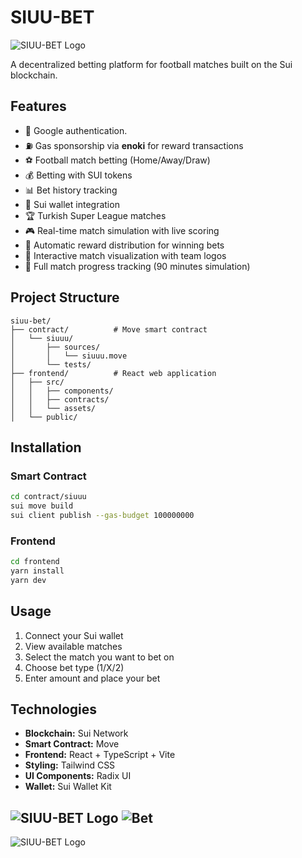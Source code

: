 # SIUU-BET

![SIUU-BET Logo](https://i.imgur.com/8Ls4GyM.jpeg)

A decentralized betting platform for football matches built on the Sui blockchain.

## Features

- 🔐 Google authentication.
- ⛽ Gas sponsorship via **enoki** for reward transactions
- ⚽ Football match betting (Home/Away/Draw)
- 💰 Betting with SUI tokens
- 📊 Bet history tracking
- 🔐 Sui wallet integration
- 🏆 Turkish Super League matches
- 🎮 Real-time match simulation with live scoring
- 🎯 Automatic reward distribution for winning bets
- 📱 Interactive match visualization with team logos
- 🏁 Full match progress tracking (90 minutes simulation)

## Project Structure

```
siuu-bet/
├── contract/          # Move smart contract
│   └── siuuu/
│       ├── sources/
│       │   └── siuuu.move
│       └── tests/
├── frontend/          # React web application  
│   ├── src/
│   │   ├── components/
│   │   ├── contracts/
│   │   └── assets/
│   └── public/
```

## Installation

### Smart Contract

```bash
cd contract/siuuu
sui move build
sui client publish --gas-budget 100000000
```

### Frontend

```bash
cd frontend
yarn install
yarn dev
```

## Usage

1. Connect your Sui wallet
2. View available matches
3. Select the match you want to bet on
4. Choose bet type (1/X/2)
5. Enter amount and place your bet

## Technologies

- **Blockchain:** Sui Network
- **Smart Contract:** Move
- **Frontend:** React + TypeScript + Vite
- **Styling:** Tailwind CSS
- **UI Components:** Radix UI
- **Wallet:** Sui Wallet Kit

![SIUU-BET Logo](https://i.imgur.com/GR81ahh.png)
![Bet](https://i.imgur.com/N7IDNaK.png)
---
![SIUU-BET Logo](https://i.imgur.com/8Ls4GyM.jpeg)

